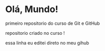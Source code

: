 # Olá, Mundo!
 primeiro repositorio do curso de Git e GitHub

 repositorio criado no curso !

essa linha eu editei direto no meu gihub

